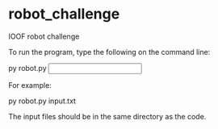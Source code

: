# robot_challenge
IOOF robot challenge

To run the program, type the following on the command line:

py robot.py <input file name>

For example:

py robot.py input.txt

The input files should be in the same directory as the code.
